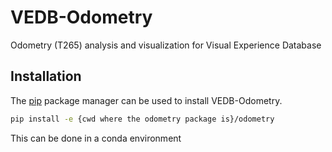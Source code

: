 # VEDB-Odometry

Odometry (T265) analysis and visualization for Visual Experience Database

## Installation
The [pip](https://pip.pypa.io/en/stable/) package manager can be used to install VEDB-Odometry.

```bash
pip install -e {cwd where the odometry package is}/odometry
```
This can be done in a conda environment
